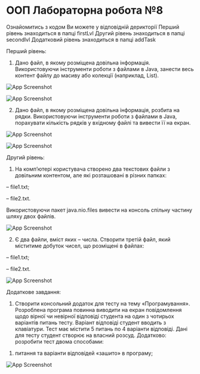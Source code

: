 
# ООП Лабораторна робота №8

Ознайомитись з кодом Ви можете у відповідній дерикторії
Перший рівень знаходиться в папці firstLvl
Другий рівень знаходиться в папці secondlvl
Додатковий рівень знаходиться в папці addTask


Перший рівень:
1.	Дано файл, в якому розміщена довільна інформація. Використовуючи інструменти роботи з файлами в Java, занести весь контент файлу до масиву або колекції (наприклад, List).

![App Screenshot](https://i.postimg.cc/3wN7mSpg/firstlvlfirsttask.jpg)

![App Screenshot](https://i.postimg.cc/7YXLpQ32/firstlvlfirsttask-second-screen.jpg)

2.	Дано файл, в якому розміщена довільна інформація, розбита на рядки. Використовуючи інструменти роботи з файлами в Java, порахувати кількість рядків у вхідному файлі та вивести її на екран.

![App Screenshot](https://i.postimg.cc/28xxgm97/second-task-1-lvl.jpg)

![App Screenshot](https://i.postimg.cc/9fN2p6jW/1.jpg)

Другий рівень:
1.	На комп’ютері користувача створено два текстових файли з довільним контентом, але які розташовані в різних папках:

–	file1.txt; 

–	file2.txt.

Використовуючи пакет java.nio.files вивести на консоль спільну частину шляху двох файлів.

![App Screenshot](https://i.postimg.cc/TPc0vxP6/2.jpg)

2.	Є два файли, вміст яких – числа. Створити третій файл, який міститиме добуток чисел, що розміщені в файлах:

–	file1.txt;

–	file2.txt.

![App Screenshot](https://i.postimg.cc/htL6vHGC/image.jpg)

Додаткове завдання:
1.	Створити консольний додаток для тесту на тему «Програмування». Розроблена програма повинна виводити на екран повідомлення щодо вірної чи невірної відповіді студента на один з чотирьох варіантів питань тесту. Варіант відповіді студент вводить з клавіатури. Тест має містити 5 питань по 4 варіанти відповіді. Дані для тесту студент створює на власний розсуд.
Додатково:
розробити тест двома способами:
1)	питання та варіанти відповідей «зашито» в програму;

![App Screenshot](https://i.postimg.cc/KzxJVzrF/image.jpg)
